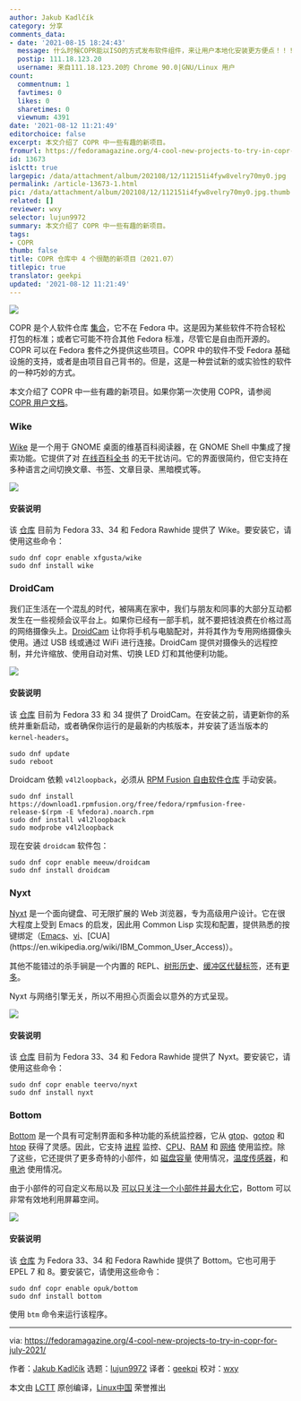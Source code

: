 ```yaml
---
author: Jakub Kadlčík
category: 分享
comments_data:
- date: '2021-08-15 18:24:43'
  message: 什么时候COPR能以ISO的方式发布软件组件，来让用户本地化安装更方便点！！！
  postip: 111.18.123.20
  username: 来自111.18.123.20的 Chrome 90.0|GNU/Linux 用户
count:
  commentnum: 1
  favtimes: 0
  likes: 0
  sharetimes: 0
  viewnum: 4391
date: '2021-08-12 11:21:49'
editorchoice: false
excerpt: 本文介绍了 COPR 中一些有趣的新项目。
fromurl: https://fedoramagazine.org/4-cool-new-projects-to-try-in-copr-for-july-2021/
id: 13673
islctt: true
largepic: /data/attachment/album/202108/12/112151i4fyw8velry70my0.jpg
permalink: /article-13673-1.html
pic: /data/attachment/album/202108/12/112151i4fyw8velry70my0.jpg.thumb.jpg
related: []
reviewer: wxy
selector: lujun9972
summary: 本文介绍了 COPR 中一些有趣的新项目。
tags:
- COPR
thumb: false
title: COPR 仓库中 4 个很酷的新项目（2021.07）
titlepic: true
translator: geekpi
updated: '2021-08-12 11:21:49'
---
```


![](/data/attachment/album/202108/12/112151i4fyw8velry70my0.jpg)


COPR 是个人软件仓库 [集合](https://copr.fedorainfracloud.org/)，它不在 Fedora 中。这是因为某些软件不符合轻松打包的标准；或者它可能不符合其他 Fedora 标准，尽管它是自由而开源的。COPR 可以在 Fedora 套件之外提供这些项目。COPR 中的软件不受 Fedora 基础设施的支持，或者是由项目自己背书的。但是，这是一种尝试新的或实验性的软件的一种巧妙的方式。


本文介绍了 COPR 中一些有趣的新项目。如果你第一次使用 COPR，请参阅 [COPR 用户文档](https://docs.pagure.org/copr.copr/user_documentation.html)。


### Wike


[Wike](https://github.com/hugolabe/Wike) 是一个用于 GNOME 桌面的维基百科阅读器，在 GNOME Shell 中集成了搜索功能。它提供了对 [在线百科全书](https://en.wikipedia.org/wiki/Main_Page) 的无干扰访问。它的界面很简约，但它支持在多种语言之间切换文章、书签、文章目录、黑暗模式等。


![](/data/attachment/album/202108/12/112151er8rzabrabr4vabo.png)


#### 安装说明


该 [仓库](https://copr.fedorainfracloud.org/coprs/xfgusta/wike/) 目前为 Fedora 33、34 和 Fedora Rawhide 提供了 Wike。要安装它，请使用这些命令：



```
sudo dnf copr enable xfgusta/wike
sudo dnf install wike

```

### DroidCam


我们正生活在一个混乱的时代，被隔离在家中，我们与朋友和同事的大部分互动都发生在一些视频会议平台上。如果你已经有一部手机，就不要把钱浪费在价格过高的网络摄像头上。[DroidCam](https://www.dev47apps.com/) 让你将手机与电脑配对，并将其作为专用网络摄像头使用。通过 USB 线或通过 WiFi 进行连接。DroidCam 提供对摄像头的远程控制，并允许缩放、使用自动对焦、切换 LED 灯和其他便利功能。


![](/data/attachment/album/202108/12/112152a32sxu8u226j686p.png)


#### 安装说明


该 [仓库](https://copr.fedorainfracloud.org/coprs/meeuw/droidcam) 目前为 Fedora 33 和 34 提供了 DroidCam。在安装之前，请更新你的系统并重新启动，或者确保你运行的是最新的内核版本，并安装了适当版本的 `kernel-headers`。



```
sudo dnf update
sudo reboot

```

Droidcam 依赖 `v4l2loopback`，必须从 [RPM Fusion 自由软件仓库](https://docs.fedoraproject.org/en-US/quick-docs/setup_rpmfusion/#proc_enabling-the-rpmfusion-repositories-using-command-line-utilities_enabling-the-rpmfusion-repositories) 手动安装。



```
sudo dnf install https://download1.rpmfusion.org/free/fedora/rpmfusion-free-release-$(rpm -E %fedora).noarch.rpm
sudo dnf install v4l2loopback
sudo modprobe v4l2loopback

```

现在安装 `droidcam` 软件包：



```
sudo dnf copr enable meeuw/droidcam
sudo dnf install droidcam

```

### Nyxt


[Nyxt](https://nyxt.atlas.engineer/) 是一个面向键盘、可无限扩展的 Web 浏览器，专为高级用户设计。它在很大程度上受到 Emacs 的启发，因此用 Common Lisp 实现和配置，提供熟悉的按键绑定（[Emacs](https://en.wikipedia.org/wiki/Emacs)、[vi](https://en.wikipedia.org/wiki/Vim_(text_editor))、[CUA](https://en.wikipedia.org/wiki/IBM_Common_User_Access)）。


其他不能错过的杀手锏是一个内置的 REPL、[树形历史](https://nyxt.atlas.engineer/#tree)、[缓冲区代替标签](https://nyxt.atlas.engineer/#fuzzy)，还有[更多](https://nyxt.atlas.engineer/)。


Nyxt 与网络引擎无关，所以不用担心页面会以意外的方式呈现。


![](/data/attachment/album/202108/12/112152dwz652r76rqz7977.png)


#### 安装说明


该 [仓库](https://copr.fedorainfracloud.org/coprs/teervo/nyxt/) 目前为 Fedora 33、34 和 Fedora Rawhide 提供了 Nyxt。要安装它，请使用这些命令：



```
sudo dnf copr enable teervo/nyxt
sudo dnf install nyxt

```

### Bottom


[Bottom](https://github.com/ClementTsang/bottom) 是一个具有可定制界面和多种功能的系统监控器，它从 [gtop](https://github.com/aksakalli/gtop)、[gotop](https://github.com/xxxserxxx/gotop) 和 [htop](https://github.com/htop-dev/htop/) 获得了灵感。因此，它支持 [进程](https://clementtsang.github.io/bottom/nightly/usage/widgets/process/) 监控、[CPU](https://clementtsang.github.io/bottom/nightly/usage/widgets/cpu/)、[RAM](https://clementtsang.github.io/bottom/nightly/usage/widgets/memory/) 和 [网络](https://clementtsang.github.io/bottom/nightly/usage/widgets/network/) 使用监控。除了这些，它还提供了更多奇特的小部件，如 [磁盘容量](https://clementtsang.github.io/bottom/nightly/usage/widgets/disk/) 使用情况，[温度传感器](https://clementtsang.github.io/bottom/nightly/usage/widgets/temperature/)，和 [电池](https://clementtsang.github.io/bottom/nightly/usage/widgets/battery/) 使用情况。


由于小部件的可自定义布局以及 [可以只关注一个小部件并最大化它](https://clementtsang.github.io/bottom/nightly/usage/general-usage/#expansion)，Bottom 可以非常有效地利用屏幕空间。


![](/data/attachment/album/202108/12/112152wh8hql78q4q7s84w.png)


#### 安装说明


该 [仓库](https://copr.fedorainfracloud.org/coprs/opuk/bottom/) 为 Fedora 33、34 和 Fedora Rawhide 提供了 Bottom。它也可用于 EPEL 7 和 8。要安装它，请使用这些命令：



```
sudo dnf copr enable opuk/bottom
sudo dnf install bottom

```

使用 `btm` 命令来运行该程序。




---


via: <https://fedoramagazine.org/4-cool-new-projects-to-try-in-copr-for-july-2021/>


作者：[Jakub Kadlčík](https://fedoramagazine.org/author/frostyx/) 选题：[lujun9972](https://github.com/lujun9972) 译者：[geekpi](https://github.com/geekpi) 校对：[wxy](https://github.com/wxy)


本文由 [LCTT](https://github.com/LCTT/TranslateProject) 原创编译，[Linux中国](https://linux.cn/) 荣誉推出